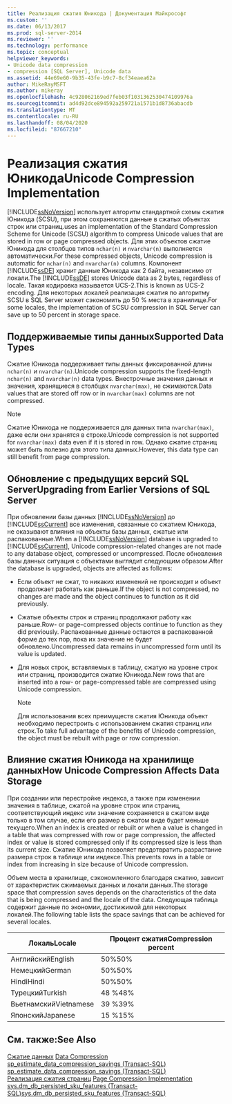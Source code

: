 ```yaml
---
title: Реализация сжатия Юникода | Документация Майкрософт
ms.custom: ''
ms.date: 06/13/2017
ms.prod: sql-server-2014
ms.reviewer: ''
ms.technology: performance
ms.topic: conceptual
helpviewer_keywords:
- Unicode data compression
- compression [SQL Server], Unicode data
ms.assetid: 44e69e60-9b35-43fe-b9c7-8cf34eaea62a
author: MikeRayMSFT
ms.author: mikeray
ms.openlocfilehash: 4c928062169ed7feb03f1031362530474109976a
ms.sourcegitcommit: ad4d92dce894592a259721a1571b1d8736abacdb
ms.translationtype: MT
ms.contentlocale: ru-RU
ms.lasthandoff: 08/04/2020
ms.locfileid: "87667210"
---
```

# <a name="unicode-compression-implementation"></a><span data-ttu-id="dcbb1-102">Реализация сжатия Юникода</span><span class="sxs-lookup"><span data-stu-id="dcbb1-102">Unicode Compression Implementation</span></span>
  [!INCLUDE[ssNoVersion](../../includes/ssnoversion-md.md)] <span data-ttu-id="dcbb1-103">использует алгоритм стандартной схемы сжатия Юникода (SCSU), при этом сохраняются данные в сжатых объектах строк или страниц.</span><span class="sxs-lookup"><span data-stu-id="dcbb1-103">uses an implementation of the Standard Compression Scheme for Unicode (SCSU) algorithm to compress Unicode values that are stored in row or page compressed objects.</span></span> <span data-ttu-id="dcbb1-104">Для этих объектов сжатие Юникода для столбцов типов `nchar(n)` и `nvarchar(n)` выполняется автоматически.</span><span class="sxs-lookup"><span data-stu-id="dcbb1-104">For these compressed objects, Unicode compression is automatic for `nchar(n)` and `nvarchar(n)` columns.</span></span> <span data-ttu-id="dcbb1-105">Компонент [!INCLUDE[ssDE](../../includes/ssde-md.md)] хранит данные Юникода как 2 байта, независимо от локали.</span><span class="sxs-lookup"><span data-stu-id="dcbb1-105">The [!INCLUDE[ssDE](../../includes/ssde-md.md)] stores Unicode data as 2 bytes, regardless of locale.</span></span> <span data-ttu-id="dcbb1-106">Такая кодировка называется UCS-2.</span><span class="sxs-lookup"><span data-stu-id="dcbb1-106">This is known as UCS-2 encoding.</span></span> <span data-ttu-id="dcbb1-107">Для некоторых локалей реализация сжатия по алгоритму SCSU в SQL Server может сэкономить до 50 % места в хранилище.</span><span class="sxs-lookup"><span data-stu-id="dcbb1-107">For some locales, the implementation of SCSU compression in SQL Server can save up to 50 percent in storage space.</span></span>  
  
## <a name="supported-data-types"></a><span data-ttu-id="dcbb1-108">Поддерживаемые типы данных</span><span class="sxs-lookup"><span data-stu-id="dcbb1-108">Supported Data Types</span></span>  
 <span data-ttu-id="dcbb1-109">Сжатие Юникода поддерживает типы данных фиксированной длины `nchar(n)` и `nvarchar(n)`.</span><span class="sxs-lookup"><span data-stu-id="dcbb1-109">Unicode compression supports the fixed-length `nchar(n)` and `nvarchar(n)` data types.</span></span> <span data-ttu-id="dcbb1-110">Внестрочные значения данных и значения, хранящиеся в столбцах `nvarchar(max)`, не сжимаются.</span><span class="sxs-lookup"><span data-stu-id="dcbb1-110">Data values that are stored off row or in `nvarchar(max)` columns are not compressed.</span></span>  
  
> [!NOTE]  
>  <span data-ttu-id="dcbb1-111">Сжатие Юникода не поддерживается для данных типа `nvarchar(max)`, даже если они хранятся в строке.</span><span class="sxs-lookup"><span data-stu-id="dcbb1-111">Unicode compression is not supported for `nvarchar(max)` data even if it is stored in row.</span></span> <span data-ttu-id="dcbb1-112">Однако сжатие страниц может быть полезно для этого типа данных.</span><span class="sxs-lookup"><span data-stu-id="dcbb1-112">However, this data type can still benefit from page compression.</span></span>  
  
## <a name="upgrading-from-earlier-versions-of-sql-server"></a><span data-ttu-id="dcbb1-113">Обновление с предыдущих версий SQL Server</span><span class="sxs-lookup"><span data-stu-id="dcbb1-113">Upgrading from Earlier Versions of SQL Server</span></span>  
 <span data-ttu-id="dcbb1-114">При обновлении базы данных [!INCLUDE[ssNoVersion](../../includes/ssnoversion-md.md)] до [!INCLUDE[ssCurrent](../../includes/sscurrent-md.md)] все изменения, связанные со сжатием Юникода, не оказывают влияния на объекты базы данных, сжатые или распакованные.</span><span class="sxs-lookup"><span data-stu-id="dcbb1-114">When a [!INCLUDE[ssNoVersion](../../includes/ssnoversion-md.md)] database is upgraded to [!INCLUDE[ssCurrent](../../includes/sscurrent-md.md)], Unicode compression-related changes are not made to any database object, compressed or uncompressed.</span></span> <span data-ttu-id="dcbb1-115">После обновления базы данных ситуация с объектами выглядит следующим образом.</span><span class="sxs-lookup"><span data-stu-id="dcbb1-115">After the database is upgraded, objects are affected as follows:</span></span>  
  
-   <span data-ttu-id="dcbb1-116">Если объект не сжат, то никаких изменений не происходит и объект продолжает работать как раньше.</span><span class="sxs-lookup"><span data-stu-id="dcbb1-116">If the object is not compressed, no changes are made and the object continues to function as it did previously.</span></span>  
  
-   <span data-ttu-id="dcbb1-117">Сжатые объекты строк и страниц продолжают работу как раньше.</span><span class="sxs-lookup"><span data-stu-id="dcbb1-117">Row- or page-compressed objects continue to function as they did previously.</span></span> <span data-ttu-id="dcbb1-118">Распакованные данные остаются в распакованной форме до тех пор, пока их значение не будет обновлено.</span><span class="sxs-lookup"><span data-stu-id="dcbb1-118">Uncompressed data remains in uncompressed form until its value is updated.</span></span>  
  
-   <span data-ttu-id="dcbb1-119">Для новых строк, вставляемых в таблицу, сжатую на уровне строк или страниц, производится сжатие Юникода.</span><span class="sxs-lookup"><span data-stu-id="dcbb1-119">New rows that are inserted into a row- or page-compressed table are compressed using Unicode compression.</span></span>  
  
    > [!NOTE]  
    >  <span data-ttu-id="dcbb1-120">Для использования всех преимуществ сжатия Юникода объект необходимо перестроить с использованием сжатия страниц или строк.</span><span class="sxs-lookup"><span data-stu-id="dcbb1-120">To take full advantage of the benefits of Unicode compression, the object must be rebuilt with page or row compression.</span></span>  
  
## <a name="how-unicode-compression-affects-data-storage"></a><span data-ttu-id="dcbb1-121">Влияние сжатия Юникода на хранилище данных</span><span class="sxs-lookup"><span data-stu-id="dcbb1-121">How Unicode Compression Affects Data Storage</span></span>  
 <span data-ttu-id="dcbb1-122">При создании или перестройке индекса, а также при изменении значения в таблице, сжатой на уровне строк или страниц, соответствующий индекс или значение сохраняется в сжатом виде только в том случае, если его размер в сжатом виде будет меньше текущего.</span><span class="sxs-lookup"><span data-stu-id="dcbb1-122">When an index is created or rebuilt or when a value is changed in a table that was compressed with row or page compression, the affected index or value is stored compressed only if its compressed size is less than its current size.</span></span> <span data-ttu-id="dcbb1-123">Сжатие Юникода позволяет предотвратить разрастание размера строк в таблице или индексе.</span><span class="sxs-lookup"><span data-stu-id="dcbb1-123">This prevents rows in a table or index from increasing in size because of Unicode compression.</span></span>  
  
 <span data-ttu-id="dcbb1-124">Объем места в хранилище, сэкономленного благодаря сжатию, зависит от характеристик сжимаемых данных и локали данных.</span><span class="sxs-lookup"><span data-stu-id="dcbb1-124">The storage space that compression saves depends on the characteristics of the data that is being compressed and the locale of the data.</span></span> <span data-ttu-id="dcbb1-125">Следующая таблица содержит данные по экономии, достижимой для некоторых локалей.</span><span class="sxs-lookup"><span data-stu-id="dcbb1-125">The following table lists the space savings that can be achieved for several locales.</span></span>  
  
|<span data-ttu-id="dcbb1-126">Локаль</span><span class="sxs-lookup"><span data-stu-id="dcbb1-126">Locale</span></span>|<span data-ttu-id="dcbb1-127">Процент сжатия</span><span class="sxs-lookup"><span data-stu-id="dcbb1-127">Compression percent</span></span>|  
|------------|-------------------------|  
|<span data-ttu-id="dcbb1-128">Английский</span><span class="sxs-lookup"><span data-stu-id="dcbb1-128">English</span></span>|<span data-ttu-id="dcbb1-129">50%</span><span class="sxs-lookup"><span data-stu-id="dcbb1-129">50%</span></span>|  
|<span data-ttu-id="dcbb1-130">Немецкий</span><span class="sxs-lookup"><span data-stu-id="dcbb1-130">German</span></span>|<span data-ttu-id="dcbb1-131">50%</span><span class="sxs-lookup"><span data-stu-id="dcbb1-131">50%</span></span>|  
|<span data-ttu-id="dcbb1-132">Hindi</span><span class="sxs-lookup"><span data-stu-id="dcbb1-132">Hindi</span></span>|<span data-ttu-id="dcbb1-133">50%</span><span class="sxs-lookup"><span data-stu-id="dcbb1-133">50%</span></span>|  
|<span data-ttu-id="dcbb1-134">Турецкий</span><span class="sxs-lookup"><span data-stu-id="dcbb1-134">Turkish</span></span>|<span data-ttu-id="dcbb1-135">48 %</span><span class="sxs-lookup"><span data-stu-id="dcbb1-135">48%</span></span>|  
|<span data-ttu-id="dcbb1-136">Вьетнамский</span><span class="sxs-lookup"><span data-stu-id="dcbb1-136">Vietnamese</span></span>|<span data-ttu-id="dcbb1-137">39 %</span><span class="sxs-lookup"><span data-stu-id="dcbb1-137">39%</span></span>|  
|<span data-ttu-id="dcbb1-138">Японский</span><span class="sxs-lookup"><span data-stu-id="dcbb1-138">Japanese</span></span>|<span data-ttu-id="dcbb1-139">15 %</span><span class="sxs-lookup"><span data-stu-id="dcbb1-139">15%</span></span>|  
  
## <a name="see-also"></a><span data-ttu-id="dcbb1-140">См. также:</span><span class="sxs-lookup"><span data-stu-id="dcbb1-140">See Also</span></span>  
 <span data-ttu-id="dcbb1-141">[Сжатие данных](data-compression.md) </span><span class="sxs-lookup"><span data-stu-id="dcbb1-141">[Data Compression](data-compression.md) </span></span>  
 <span data-ttu-id="dcbb1-142">[sp_estimate_data_compression_savings (Transact-SQL)](/sql/relational-databases/system-stored-procedures/sp-estimate-data-compression-savings-transact-sql) </span><span class="sxs-lookup"><span data-stu-id="dcbb1-142">[sp_estimate_data_compression_savings &#40;Transact-SQL&#41;](/sql/relational-databases/system-stored-procedures/sp-estimate-data-compression-savings-transact-sql) </span></span>  
 <span data-ttu-id="dcbb1-143">[Реализация сжатия страниц](page-compression-implementation.md) </span><span class="sxs-lookup"><span data-stu-id="dcbb1-143">[Page Compression Implementation](page-compression-implementation.md) </span></span>  
 [<span data-ttu-id="dcbb1-144">sys.dm_db_persisted_sku_features (Transact-SQL)</span><span class="sxs-lookup"><span data-stu-id="dcbb1-144">sys.dm_db_persisted_sku_features &#40;Transact-SQL&#41;</span></span>](/sql/relational-databases/system-dynamic-management-views/sys-dm-db-persisted-sku-features-transact-sql)  
  
  
